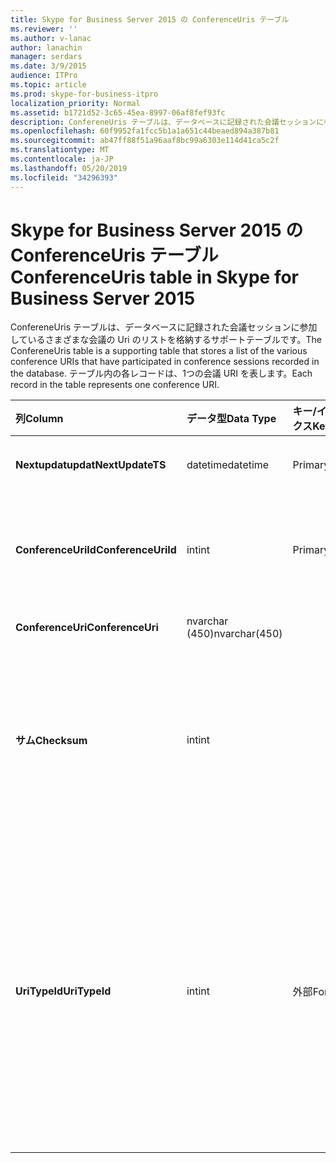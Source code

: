 ```yaml
---
title: Skype for Business Server 2015 の ConferenceUris テーブル
ms.reviewer: ''
ms.author: v-lanac
author: lanachin
manager: serdars
ms.date: 3/9/2015
audience: ITPro
ms.topic: article
ms.prod: skype-for-business-itpro
localization_priority: Normal
ms.assetid: b1721d52-3c65-45ea-8997-06af8fef93fc
description: ConfereneUris テーブルは、データベースに記録された会議セッションに参加しているさまざまな会議の Uri のリストを格納するサポートテーブルです。 テーブル内の各レコードは、1つの会議 URI を表します。
ms.openlocfilehash: 60f9952fa1fcc5b1a1a651c44beaed894a387b81
ms.sourcegitcommit: ab47ff88f51a96aaf8bc99a6303e114d41ca5c2f
ms.translationtype: MT
ms.contentlocale: ja-JP
ms.lasthandoff: 05/20/2019
ms.locfileid: "34296393"
---
```

# <a name="conferenceuris-table-in-skype-for-business-server-2015"></a><span data-ttu-id="80fe7-104">Skype for Business Server 2015 の ConferenceUris テーブル</span><span class="sxs-lookup"><span data-stu-id="80fe7-104">ConferenceUris table in Skype for Business Server 2015</span></span>
 
<span data-ttu-id="80fe7-105">ConfereneUris テーブルは、データベースに記録された会議セッションに参加しているさまざまな会議の Uri のリストを格納するサポートテーブルです。</span><span class="sxs-lookup"><span data-stu-id="80fe7-105">The ConfereneUris table is a supporting table that stores a list of the various conference URIs that have participated in conference sessions recorded in the database.</span></span> <span data-ttu-id="80fe7-106">テーブル内の各レコードは、1つの会議 URI を表します。</span><span class="sxs-lookup"><span data-stu-id="80fe7-106">Each record in the table represents one conference URI.</span></span>
  
|<span data-ttu-id="80fe7-107">**列**</span><span class="sxs-lookup"><span data-stu-id="80fe7-107">**Column**</span></span>|<span data-ttu-id="80fe7-108">**データ型**</span><span class="sxs-lookup"><span data-stu-id="80fe7-108">**Data Type**</span></span>|<span data-ttu-id="80fe7-109">**キー/インデックス**</span><span class="sxs-lookup"><span data-stu-id="80fe7-109">**Key/Index**</span></span>|<span data-ttu-id="80fe7-110">**詳細**</span><span class="sxs-lookup"><span data-stu-id="80fe7-110">**Details**</span></span>|
|:-----|:-----|:-----|:-----|
|<span data-ttu-id="80fe7-111">**Nextupdatupdat**</span><span class="sxs-lookup"><span data-stu-id="80fe7-111">**NextUpdateTS**</span></span> <br/> |<span data-ttu-id="80fe7-112">datetime</span><span class="sxs-lookup"><span data-stu-id="80fe7-112">datetime</span></span>  <br/> |<span data-ttu-id="80fe7-113">Primary</span><span class="sxs-lookup"><span data-stu-id="80fe7-113">Primary</span></span>  <br/> |<span data-ttu-id="80fe7-114">タイムスタンプ、内部使用。</span><span class="sxs-lookup"><span data-stu-id="80fe7-114">Time stamp, Internal used.</span></span>  <br/> |
|<span data-ttu-id="80fe7-115">**ConferenceUriId**</span><span class="sxs-lookup"><span data-stu-id="80fe7-115">**ConferenceUriId**</span></span> <br/> |<span data-ttu-id="80fe7-116">int</span><span class="sxs-lookup"><span data-stu-id="80fe7-116">int</span></span>  <br/> |<span data-ttu-id="80fe7-117">Primary</span><span class="sxs-lookup"><span data-stu-id="80fe7-117">Primary</span></span>  <br/> |<span data-ttu-id="80fe7-118">この会議 URI を識別する一意の番号です。</span><span class="sxs-lookup"><span data-stu-id="80fe7-118">Unique number identifying this conference URI.</span></span>  <br/> |
|<span data-ttu-id="80fe7-119">**ConferenceUri**</span><span class="sxs-lookup"><span data-stu-id="80fe7-119">**ConferenceUri**</span></span> <br/> |<span data-ttu-id="80fe7-120">nvarchar (450)</span><span class="sxs-lookup"><span data-stu-id="80fe7-120">nvarchar(450)</span></span>  <br/> ||<span data-ttu-id="80fe7-121">会議の URI。</span><span class="sxs-lookup"><span data-stu-id="80fe7-121">Conference URI.</span></span>  <br/> |
|<span data-ttu-id="80fe7-122">**サム**</span><span class="sxs-lookup"><span data-stu-id="80fe7-122">**Checksum**</span></span> <br/> |<span data-ttu-id="80fe7-123">int</span><span class="sxs-lookup"><span data-stu-id="80fe7-123">int</span></span>  <br/> ||<span data-ttu-id="80fe7-124">ConferenceUri のチェックサム。</span><span class="sxs-lookup"><span data-stu-id="80fe7-124">Checksum of ConferenceUri.</span></span> <span data-ttu-id="80fe7-125">データベースの検索速度を上げるために使われます。</span><span class="sxs-lookup"><span data-stu-id="80fe7-125">Used to increases the speed of database searches.</span></span>  <br/> |
|<span data-ttu-id="80fe7-126">**UriTypeId**</span><span class="sxs-lookup"><span data-stu-id="80fe7-126">**UriTypeId**</span></span> <br/> |<span data-ttu-id="80fe7-127">int</span><span class="sxs-lookup"><span data-stu-id="80fe7-127">int</span></span>  <br/> |<span data-ttu-id="80fe7-128">外部</span><span class="sxs-lookup"><span data-stu-id="80fe7-128">Foreign</span></span>  <br/> |<span data-ttu-id="80fe7-129">URI の種類 ("conf: IM 会議用チャット" または "conf: 音声/ビデオ会議用のオーディオビデオ" など)。</span><span class="sxs-lookup"><span data-stu-id="80fe7-129">URI type, such as conf:chat for IM conference, or conf:audio-video for audio/video conference.</span></span> <span data-ttu-id="80fe7-130">詳細については、 [UriTypes テーブル](uritypes.md)の表を参照してください。</span><span class="sxs-lookup"><span data-stu-id="80fe7-130">See the [UriTypes table](uritypes.md) table for more information.</span></span> <br/> |
   

